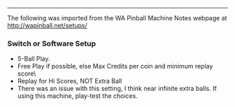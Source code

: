 ***
The following was imported from the WA Pinball Machine Notes webpage at http://wapinball.net/setups/
### Switch or Software Setup
-   5-Ball Play.
-   Free Play if possible, else Max Credits per coin and minimum replay score\
-   Replay for Hi Scores, NOT Extra Ball
-   There was an issue with this setting, I think near infinite extra balls. If using this machine, play-test the choices.